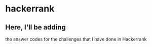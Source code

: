 # hackerrank

## Here, I'll be adding
the answer codes for the challenges that I have done in Hackerrank
